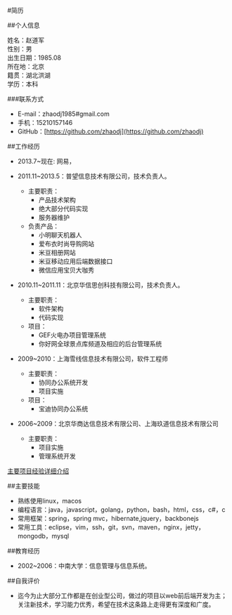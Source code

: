 #简历

##个人信息

姓名：赵道军  
性别：男  
出生日期：1985.08    
所在地：北京  
籍贯：湖北洪湖  
学历：本科

###联系方式

- E-mail：zhaodj1985#gmail.com
- 手机：15210157146
- GitHub：[https://github.com/zhaodj](https://github.com/zhaodj)

##工作经历

- 2013.7~现在: 网易，
 
- 2011.11~2013.5：普望信息技术有限公司，技术负责人。  
	- 主要职责：
		- 产品技术架构
		- 绝大部分代码实现
		- 服务器维护
	- 负责产品：
		- 小明聊天机器人
		- 爱布衣时尚导购网站  
		- 米豆相册网站
		- 米豆移动应用后端数据接口
		- 微信应用宝贝大咖秀
		
- 2010.11~2011.11：北京华信思创科技有限公司，技术负责人。  
	- 主要职责：
		- 软件架构
		- 代码实现
	- 项目：
		- GEF火电办项目管理系统
		- 你好网全球景点库频道及相应的后台管理系统
- 2009~2010：上海雪线信息技术有限公司，软件工程师
	- 主要职责：
		- 协同办公系统开发
		- 项目实施
	- 项目：
		- 宝迪协同办公系统
- 2006~2009：北京华商达信息技术有限公司、上海玖道信息技术有限公司
	- 主要职责：
		- 项目实施
		- 管理系统开发

[主要项目经验详细介绍](https://github.com/zhaodj/code/blob/master/projects.md)

##主要技能
- 熟练使用linux，macos
- 编程语言：java，javascript，golang，python，bash，html，css，c#，c
- 常用框架：spring，spring mvc，hibernate,jquery，backbonejs
- 常用工具：eclipse，vim，ssh，git，svn，maven，nginx，jetty，mongodb，mysql

##教育经历

- 2002~2006：中南大学：信息管理与信息系统。

##自我评价
- 迄今为止大部分工作都是在创业型公司，做过的项目以web前后端开发为主；关注新技术，学习能力优秀，希望在技术这条路上走得更有深度和广度。


